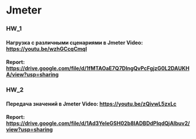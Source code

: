 # Jmeter
### HW_1
#### Нагрузка с различными сценариями в Jmeter Video: https://youtu.be/wzhGCcqCmqI
#### Report: https://drive.google.com/file/d/1fMTAOaE7Q7DlngQvPcFgjzG0L2DAUKHA/view?usp=sharing
### HW_2
#### Передача значений в Jmeter Video: https://youtu.be/zQivwL5zxLc
#### Report: https://drive.google.com/file/d/1Ad3YeleGSH02b8IADBDdPIqdQjAIbuv2/view?usp=sharing



